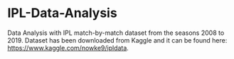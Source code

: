 # IPL-Data-Analysis
Data Analysis with IPL match-by-match dataset from the seasons 2008 to 2019.  Dataset has been downloaded from Kaggle and it can be found here: https://www.kaggle.com/nowke9/ipldata.
